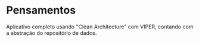 # Pensamentos

Aplicativo completo usando "Clean Architecture" com VIPER, contando com a abstração do repositório de dados. 
